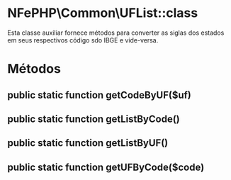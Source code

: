 # NFePHP\Common\UFList::class

Esta classe auxiliar fornece métodos para converter as siglas dos estados em seus respectivos código sdo IBGE e vide-versa.

# Métodos

## public static function getCodeByUF($uf)

## public static function getListByCode()

## public static function getListByUF()

## public static function getUFByCode($code)